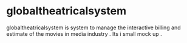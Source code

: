 globaltheatricalsystem
======================
globaltheatricalsystem  is system to manage the interactive billing and estimate of the movies in media industry .
Its i small mock up . 
